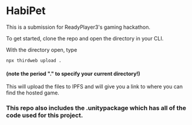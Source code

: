# HabiPet
This is a submission for ReadyPlayer3's gaming hackathon.


To get started, clone the repo and open the directory in your CLI.

With the directory open, type 

`npx thirdweb upload .`

#### (note the period "." to specify your current directory!)

 This will upload the files to IPFS and will give you a link to where you can find the hosted game. 

### This repo also includes the .unitypackage which has all of the code used for this project.
